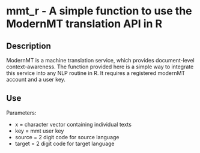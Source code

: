 # mmt_r - A simple function to use the ModernMT translation API in R
## Description
ModernMT is a machine translation service, which provides document-level context-awareness.
The function provided here is a simple way to integrate this service into any NLP routine in R.
It requires a registered modernMT account and a user key.
## Use
Parameters:
* x = character vector containing individual texts
* key = mmt user key 
* source = 2 digit code for source language
* target = 2 digit code for target language
